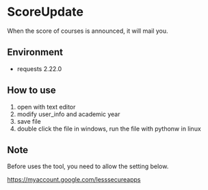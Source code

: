 # ScoreUpdate
When the score of courses is announced, it will mail you.

## Environment
- requests 2.22.0

## How to use
1. open with text editor
2. modify user_info and academic year
3. save file
4. double click the file in windows, run the file with pythonw in linux

## Note
Before uses the tool, you need to allow the setting below.

https://myaccount.google.com/lesssecureapps

